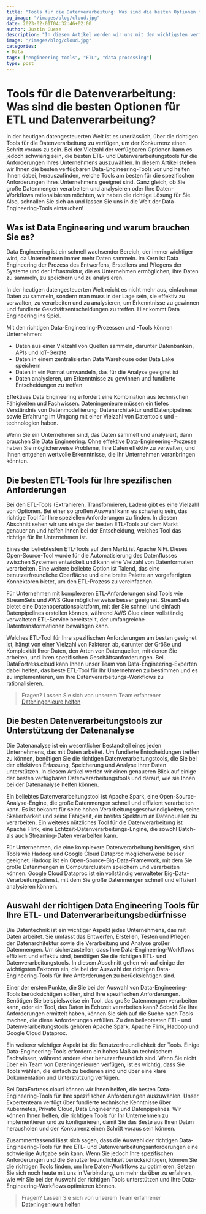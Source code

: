 ```yaml
---
title: "Tools für die Datenverarbeitung: Was sind die besten Optionen für ETL und Datenverarbeitung?"
bg_image: "/images/blog/cloud.jpg"
date: 2023-02-01T04:32:46+02:00
author: Justin Guese
description: "In diesem Artikel werden wir uns mit den wichtigsten verfügbaren Data-Engineering-Tools befassen und Ihnen dabei helfen, herauszufinden, welche Tools am besten für die spezifischen Anforderungen Ihres Unternehmens geeignet sind."
image: "/images/blog/cloud.jpg"
categories:
- Data
tags: ["engineering tools", "ETL", "data processing"]
type: post
---
```

# Tools für die Datenverarbeitung: Was sind die besten Optionen für ETL und Datenverarbeitung?

In der heutigen datengesteuerten Welt ist es unerlässlich, über die richtigen Tools für die Datenverarbeitung zu verfügen, um der Konkurrenz einen Schritt voraus zu sein. Bei der Vielzahl der verfügbaren Optionen kann es jedoch schwierig sein, die besten ETL- und Datenverarbeitungstools für die Anforderungen Ihres Unternehmens auszuwählen. In diesem Artikel stellen wir Ihnen die besten verfügbaren Data-Engineering-Tools vor und helfen Ihnen dabei, herauszufinden, welche Tools am besten für die spezifischen Anforderungen Ihres Unternehmens geeignet sind. Ganz gleich, ob Sie große Datenmengen verarbeiten und analysieren oder Ihre Daten-Workflows rationalisieren möchten, wir haben die richtige Lösung für Sie. Also, schnallen Sie sich an und lassen Sie uns in die Welt der Data-Engineering-Tools eintauchen!

## Was ist Data Engineering und warum brauchen Sie es?

Data Engineering ist ein schnell wachsender Bereich, der immer wichtiger wird, da Unternehmen immer mehr Daten sammeln. Im Kern ist Data Engineering der Prozess des Entwerfens, Erstellens und Pflegens der Systeme und der Infrastruktur, die es Unternehmen ermöglichen, ihre Daten zu sammeln, zu speichern und zu analysieren.

In der heutigen datengesteuerten Welt reicht es nicht mehr aus, einfach nur Daten zu sammeln, sondern man muss in der Lage sein, sie effektiv zu verwalten, zu verarbeiten und zu analysieren, um Erkenntnisse zu gewinnen und fundierte Geschäftsentscheidungen zu treffen. Hier kommt Data Engineering ins Spiel.

Mit den richtigen Data-Engineering-Prozessen und -Tools können Unternehmen:

- Daten aus einer Vielzahl von Quellen sammeln, darunter Datenbanken, APIs und IoT-Geräte
- Daten in einem zentralisierten Data Warehouse oder Data Lake speichern
- Daten in ein Format umwandeln, das für die Analyse geeignet ist
- Daten analysieren, um Erkenntnisse zu gewinnen und fundierte Entscheidungen zu treffen

Effektives Data Engineering erfordert eine Kombination aus technischen Fähigkeiten und Fachwissen. Dateningenieure müssen ein tiefes Verständnis von Datenmodellierung, Datenarchitektur und Datenpipelines sowie Erfahrung im Umgang mit einer Vielzahl von Datentools und -technologien haben.

Wenn Sie ein Unternehmen sind, das Daten sammelt und analysiert, dann brauchen Sie Data Engineering. Ohne effektive Data-Engineering-Prozesse haben Sie möglicherweise Probleme, Ihre Daten effektiv zu verwalten, und Ihnen entgehen wertvolle Erkenntnisse, die Ihr Unternehmen voranbringen könnten.

## Die besten ETL-Tools für Ihre spezifischen Anforderungen

Bei den ETL-Tools (Extrahieren, Transformieren, Laden) gibt es eine Vielzahl von Optionen. Bei einer so großen Auswahl kann es schwierig sein, das richtige Tool für Ihre speziellen Anforderungen zu finden. In diesem Abschnitt sehen wir uns einige der besten ETL-Tools auf dem Markt genauer an und helfen Ihnen bei der Entscheidung, welches Tool das richtige für Ihr Unternehmen ist.

Eines der beliebtesten ETL-Tools auf dem Markt ist Apache NiFi. Dieses Open-Source-Tool wurde für die Automatisierung des Datenflusses zwischen Systemen entwickelt und kann eine Vielzahl von Datenformaten verarbeiten. Eine weitere beliebte Option ist Talend, das eine benutzerfreundliche Oberfläche und eine breite Palette an vorgefertigten Konnektoren bietet, um den ETL-Prozess zu vereinfachen.

Für Unternehmen mit komplexeren ETL-Anforderungen sind Tools wie StreamSets und AWS Glue möglicherweise besser geeignet. StreamSets bietet eine Datenoperationsplattform, mit der Sie schnell und einfach Datenpipelines erstellen können, während AWS Glue einen vollständig verwalteten ETL-Service bereitstellt, der umfangreiche Datentransformationen bewältigen kann.

Welches ETL-Tool für Ihre spezifischen Anforderungen am besten geeignet ist, hängt von einer Vielzahl von Faktoren ab, darunter der Größe und Komplexität Ihrer Daten, den Arten von Datenquellen, mit denen Sie arbeiten, und Ihren spezifischen Geschäftsanforderungen. Bei DataFortress.cloud kann Ihnen unser Team von Data-Engineering-Experten dabei helfen, das beste ETL-Tool für Ihr Unternehmen zu bestimmen und es zu implementieren, um Ihre Datenverarbeitungs-Workflows zu rationalisieren.

> Fragen? Lassen Sie sich von unserem Team erfahrener [Dateningenieure helfen](/de/contact)
## Die besten Datenverarbeitungstools zur Unterstützung der Datenanalyse

Die Datenanalyse ist ein wesentlicher Bestandteil eines jeden Unternehmens, das mit Daten arbeitet. Um fundierte Entscheidungen treffen zu können, benötigen Sie die richtigen Datenverarbeitungstools, die Sie bei der effektiven Erfassung, Speicherung und Analyse Ihrer Daten unterstützen. In diesem Artikel werfen wir einen genaueren Blick auf einige der besten verfügbaren Datenverarbeitungstools und darauf, wie sie Ihnen bei der Datenanalyse helfen können.

Ein beliebtes Datenverarbeitungstool ist Apache Spark, eine Open-Source-Analyse-Engine, die große Datenmengen schnell und effizient verarbeiten kann. Es ist bekannt für seine hohen Verarbeitungsgeschwindigkeiten, seine Skalierbarkeit und seine Fähigkeit, ein breites Spektrum an Datenquellen zu verarbeiten. Ein weiteres nützliches Tool für die Datenverarbeitung ist Apache Flink, eine Echtzeit-Datenverarbeitungs-Engine, die sowohl Batch- als auch Streaming-Daten verarbeiten kann.

Für Unternehmen, die eine komplexere Datenverarbeitung benötigen, sind Tools wie Hadoop und Google Cloud Dataproc möglicherweise besser geeignet. Hadoop ist ein Open-Source-Big-Data-Framework, mit dem Sie große Datenmengen in Computerclustern speichern und verarbeiten können. Google Cloud Dataproc ist ein vollständig verwalteter Big-Data-Verarbeitungsdienst, mit dem Sie große Datenmengen schnell und effizient analysieren können.

## Auswahl der richtigen Data Engineering Tools für Ihre ETL- und Datenverarbeitungsbedürfnisse

Die Datentechnik ist ein wichtiger Aspekt jedes Unternehmens, das mit Daten arbeitet. Sie umfasst das Entwerfen, Erstellen, Testen und Pflegen der Datenarchitektur sowie die Verarbeitung und Analyse großer Datenmengen. Um sicherzustellen, dass Ihre Data-Engineering-Workflows effizient und effektiv sind, benötigen Sie die richtigen ETL- und Datenverarbeitungstools. In diesem Abschnitt gehen wir auf einige der wichtigsten Faktoren ein, die bei der Auswahl der richtigen Data-Engineering-Tools für Ihre Anforderungen zu berücksichtigen sind.

Einer der ersten Punkte, die Sie bei der Auswahl von Data-Engineering-Tools berücksichtigen sollten, sind Ihre spezifischen Anforderungen. Benötigen Sie beispielsweise ein Tool, das große Datenmengen verarbeiten kann, oder ein Tool, das Daten in Echtzeit verarbeiten kann? Sobald Sie Ihre Anforderungen ermittelt haben, können Sie sich auf die Suche nach Tools machen, die diese Anforderungen erfüllen. Zu den beliebtesten ETL- und Datenverarbeitungstools gehören Apache Spark, Apache Flink, Hadoop und Google Cloud Dataproc.

Ein weiterer wichtiger Aspekt ist die Benutzerfreundlichkeit der Tools. Einige Data-Engineering-Tools erfordern ein hohes Maß an technischem Fachwissen, während andere eher benutzerfreundlich sind. Wenn Sie nicht über ein Team von Dateningenieuren verfügen, ist es wichtig, dass Sie Tools wählen, die einfach zu bedienen sind und über eine klare Dokumentation und Unterstützung verfügen.

Bei DataFortress.cloud können wir Ihnen helfen, die besten Data-Engineering-Tools für Ihre spezifischen Anforderungen auszuwählen. Unser Expertenteam verfügt über fundierte technische Kenntnisse über Kubernetes, Private Cloud, Data Engineering und Datenpipelines. Wir können Ihnen helfen, die richtigen Tools für Ihr Unternehmen zu implementieren und zu konfigurieren, damit Sie das Beste aus Ihren Daten herausholen und der Konkurrenz einen Schritt voraus sein können.

Zusammenfassend lässt sich sagen, dass die Auswahl der richtigen Data-Engineering-Tools für Ihre ETL- und Datenverarbeitungsanforderungen eine schwierige Aufgabe sein kann. Wenn Sie jedoch Ihre spezifischen Anforderungen und die Benutzerfreundlichkeit berücksichtigen, können Sie die richtigen Tools finden, um Ihre Daten-Workflows zu optimieren. Setzen Sie sich noch heute mit uns in Verbindung, um mehr darüber zu erfahren, wie wir Sie bei der Auswahl der richtigen Tools unterstützen und Ihre Data-Engineering-Workflows optimieren können.

> Fragen? Lassen Sie sich von unserem Team erfahrener [Dateningenieure helfen](/de/contact)